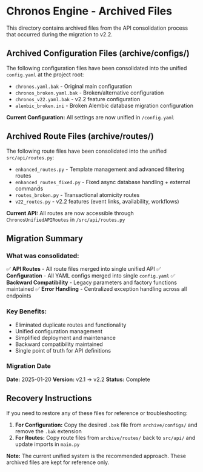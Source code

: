 # Chronos Engine - Archived Files

This directory contains archived files from the API consolidation process that occurred during the migration to v2.2.

## Archived Configuration Files (archive/configs/)

The following configuration files have been consolidated into the unified `config.yaml` at the project root:

- `chronos.yaml.bak` - Original main configuration
- `chronos_broken.yaml.bak` - Broken/alternative configuration
- `chronos_v22.yaml.bak` - v2.2 feature configuration
- `alembic_broken.ini` - Broken Alembic database migration configuration

**Current Configuration:** All settings are now unified in `/config.yaml`

## Archived Route Files (archive/routes/)

The following route files have been consolidated into the unified `src/api/routes.py`:

- `enhanced_routes.py` - Template management and advanced filtering routes
- `enhanced_routes_fixed.py` - Fixed async database handling + external commands
- `routes_broken.py` - Transactional atomicity routes
- `v22_routes.py` - v2.2 features (event links, availability, workflows)

**Current API:** All routes are now accessible through `ChronosUnifiedAPIRoutes` in `/src/api/routes.py`

## Migration Summary

### What was consolidated:
✅ **API Routes** - All route files merged into single unified API
✅ **Configuration** - All YAML configs merged into single `config.yaml`
✅ **Backward Compatibility** - Legacy parameters and factory functions maintained
✅ **Error Handling** - Centralized exception handling across all endpoints

### Key Benefits:
- Eliminated duplicate routes and functionality
- Unified configuration management
- Simplified deployment and maintenance
- Backward compatibility maintained
- Single point of truth for API definitions

### Migration Date
**Date:** 2025-01-20
**Version:** v2.1 → v2.2
**Status:** Complete

## Recovery Instructions

If you need to restore any of these files for reference or troubleshooting:

1. **For Configuration:** Copy the desired `.bak` file from `archive/configs/` and remove the `.bak` extension
2. **For Routes:** Copy route files from `archive/routes/` back to `src/api/` and update imports in `main.py`

**Note:** The current unified system is the recommended approach. These archived files are kept for reference only.